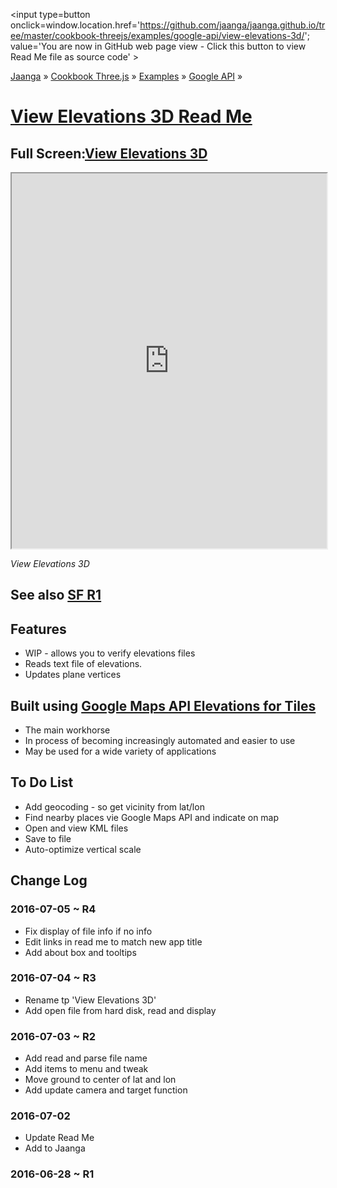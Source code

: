 <span style=display:none; >[You are now in GitHub source code view - click this link to view Read Me file as a web page]
( https://jaanga.github.io/cookbook-threejs/examples/google-api/view-elevations-3d/index.html#readme.md "View file as a web page." ) </span>
<input type=button onclick=window.location.href='https://github.com/jaanga/jaanga.github.io/tree/master/cookbook-threejs/examples/google-api/view-elevations-3d/'; value='You are now in GitHub web page view - Click this button to view Read Me file as source code' >

[Jaanga]( http://jaanga.github.io ) &raquo; [Cookbook Three.js]( http://jaanga.github.io/cookbook-threejs/  ) &raquo;
[Examples]( https://jaanga.github.io/cookbook-threejs/examples/ ) &raquo; [Google API]( https://jaanga.github.io/cookbook-threejs/examples/google-api/ ) &raquo;

[View Elevations 3D Read Me]( https://jaanga.github.io/cookbook-threejs/examples/google-api/view-elevations-3d/index.html#readme.md )
===


## Full Screen:[View Elevations 3D]( https://jaanga.github.io/cookbook-threejs/examples/google-api/view-elevations-3d/ )


<img src="https://cloud.githubusercontent.com/assets/547626/16543983/ab66ecf4-40a7-11e6-9618-6484df7206fc.png" style=display:none; width=800 >

<iframe src=https://jaanga.github.io/cookbook-threejs/examples/google-api/view-elevations-3d/ width=100% height=600px ></iframe>

_View Elevations 3D_


## See also [SF R1]( http://fgx.github.io/sandbox/view-elevations-3d/vnlk-r1.html )


## Features

* WIP - allows you to verify elevations files
* Reads text file of elevations. 
* Updates plane vertices


## Built using [Google Maps API Elevations for Tiles]( http://jaanga.github.io/cookbook-threejs/examples/google-api/google-maps-api-elevations-for-tiles/ )

* The main workhorse
* In process of becoming increasingly automated and easier to use
* May be used for a wide variety of applications


## To Do List

* Add geocoding - so get vicinity from lat/lon
* Find nearby places vie Google Maps API and indicate on map
* Open and view KML files
* Save to file
* Auto-optimize vertical scale



## Change Log

### 2016-07-05 ~ R4

* Fix display of file info if no info
* Edit links in read me to match new app title
* Add about box and tooltips


### 2016-07-04 ~ R3

* Rename tp 'View Elevations 3D'
* Add open file from hard disk, read and display

### 2016-07-03 ~ R2

* Add read and parse file name
* Add items to menu and tweak
* Move ground to center of lat and lon
* Add update camera and target function

### 2016-07-02 

* Update Read Me
* Add to Jaanga


### 2016-06-28 ~ R1


